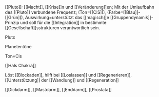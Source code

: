 [[Pluto]]: [[Macht]], [[Krise]]n und [[Veränderung]]en; Mit der Umlaufbahn des [[Pluto]] verbundene Frequenz; (Ton=[[CIS]]), (Farbe=[[Blau]]-[[Grün]]), Auswirkung=unterstützt das [[magisch]]e [[Gruppendynamik]]-Prinzip und soll für die [[Integration]] in bestimmte [[Gesellschaft]]sstrukturen verantwortlich sein.

Pluto

Planetentöne

Ton=Cis

[[Hals Chakra]]

Löst [[Blockaden]], hilft bei [[Loslassen]] und [[Regenerieren]], [[Unterstützung]] der [[Wandlung]] und [[Regeneration]]

[[Dickdarm]], [[Mastdarm]], [[Enddarm]], [[Prostata]]